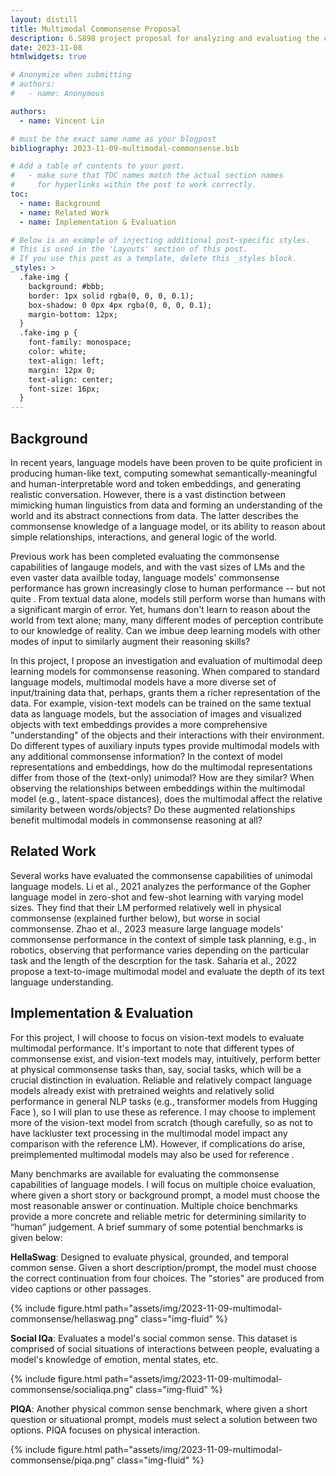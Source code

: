 ```yaml
---
layout: distill
title: Multimodal Commonsense Proposal
description: 6.S898 project proposal for analyzing and evaluating the commonsense reasoning performance of multimodal vs text-only models.
date: 2023-11-08
htmlwidgets: true

# Anonymize when submitting
# authors:
#   - name: Anonymous

authors:
  - name: Vincent Lin

# must be the exact same name as your blogpost
bibliography: 2023-11-09-multimodal-commonsense.bib

# Add a table of contents to your post.
#   - make sure that TOC names match the actual section names
#     for hyperlinks within the post to work correctly.
toc:
  - name: Background
  - name: Related Work
  - name: Implementation & Evaluation

# Below is an example of injecting additional post-specific styles.
# This is used in the 'Layouts' section of this post.
# If you use this post as a template, delete this _styles block.
_styles: >
  .fake-img {
    background: #bbb;
    border: 1px solid rgba(0, 0, 0, 0.1);
    box-shadow: 0 0px 4px rgba(0, 0, 0, 0.1);
    margin-bottom: 12px;
  }
  .fake-img p {
    font-family: monospace;
    color: white;
    text-align: left;
    margin: 12px 0;
    text-align: center;
    font-size: 16px;
  }
---
```


## Background

In recent years, language models have been proven to be quite proficient in producing human-like text, computing somewhat semantically-meaningful and human-interpretable word and token embeddings, and generating realistic conversation. However, there is a vast distinction between mimicking human linguistics from data and forming an understanding of the world and its abstract connections from data. The latter describes the commonsense knowledge of a language model, or its ability to reason about simple relationships, interactions, and general logic of the world.

Previous work has been completed evaluating the commonsense capabilities of langauge models, and with the vast sizes of LMs and the even vaster data availble today, language models' commonsense performance has grown increasingly close to human performance -- but not quite <d-cite key="li2021"></d-cite>. From textual data alone, models still perform worse than humans with a significant margin of error. Yet, humans don't learn to reason about the world from text alone; many, many different modes of perception contribute to our knowledge of reality. Can we imbue deep learning models with other modes of input to similarly augment their reasoning skills?

In this project, I propose an investigation and evaluation of multimodal deep learning models for commonsense reasoning. When compared to standard language models, multimodal models have a more diverse set of input/training data that, perhaps, grants them a richer representation of the data. For example, vision-text models can be trained on the same textual data as language models, but the association of images and visualized objects with text embeddings provides a more comprehensive "understanding" of the objects and their interactions with their environment. Do different types of auxiliary inputs types provide multimodal models with any additional commonsense information? In the context of model representations and embeddings, how do the multimodal representations differ from those of the (text-only) unimodal? How are they similar? When observing the relationships between embeddings within the multimodal model (e.g., latent-space distances), does the multimodal affect the relative similarity between words/objects? Do these augmented relationships benefit multimodal models in commonsense reasoning at all?

## Related Work

Several works have evaluated the commonsense capabilities of unimodal language models. Li et al., 2021 <d-cite key="li2021"></d-cite> analyzes the performance of the Gopher language model in zero-shot and few-shot learning with varying model sizes. They find that their LM performed relatively well in physical commonsense (explained further below), but worse in social commonsense. Zhao et al., 2023 <d-cite key="zhao2023"></d-cite> measure large language models' commonsense performance in the context of simple task planning, e.g., in robotics, observing that performance varies depending on the particular task and the length of the descrption for the task. Saharia et al., 2022 <d-cite key="saharia2022"></d-cite> propose a text-to-image multimodal model and evaluate the depth of its text language understanding.

## Implementation & Evaluation

For this project, I will choose to focus on vision-text models to evaluate multimodal performance. It's important to note that different types of commonsense exist, and vision-text models may, intuitively, perform better at physical commonsense tasks than, say, social tasks, which will be a crucial distinction in evaluation. Reliable and relatively compact language models already exist with pretrained weights and relatively solid performance in general NLP tasks (e.g., transformer models from Hugging Face <d-cite key="huggingface"></d-cite>), so I will plan to use these as reference. I may choose to implement more of the vision-text model from scratch (though carefully, so as not to have lackluster text processing in the multimodal model impact any comparison with the reference LM). However, if complications do arise, preimplemented multimodal models may also be used for reference <d-cite key="saharia2022"></d-cite>.

Many benchmarks are available for evaluating the commonsense capabilities of language models. I will focus on multiple choice evaluation, where given a short story or background prompt, a model must choose the most reasonable answer or continuation. Multiple choice benchmarks provide a more concrete and reliable metric for determining similarity to “human” judgement. A brief summary of some potential benchmarks is given below:

__HellaSwag__<d-cite key="zellers2019"></d-cite>: Designed to evaluate physical, grounded, and temporal common sense. Given a short description/prompt, the model must choose the correct continuation from four choices. The "stories" are produced from video captions or other passages.

{% include figure.html path="assets/img/2023-11-09-multimodal-commonsense/hellaswag.png" class="img-fluid" %}

__Social IQa__<d-cite key="sap2019"></d-cite>: Evaluates a model's social common sense. This dataset is comprised of social situations of interactions between people, evaluating a model's knowledge of emotion, mental states, etc.

{% include figure.html path="assets/img/2023-11-09-multimodal-commonsense/socialiqa.png" class="img-fluid" %}

__PIQA__<d-cite key="bisk2019"></d-cite>: Another physical common sense benchmark, where given a short question or situational prompt, models must select a solution between two options. PIQA focuses on physical interaction.

{% include figure.html path="assets/img/2023-11-09-multimodal-commonsense/piqa.png" class="img-fluid" %}